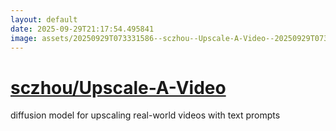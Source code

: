 ```yaml
---
layout: default
date: 2025-09-29T21:17:54.495841
image: assets/20250929T073331586--sczhou--Upscale-A-Video--20250929T073927350--cropped.png
---
```


# [sczhou/Upscale-A-Video](https://github.com/sczhou/Upscale-A-Video)

diffusion model for upscaling real-world videos with text prompts
